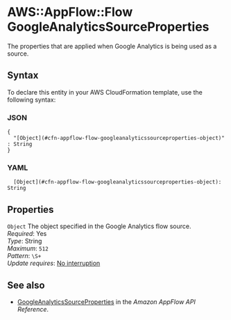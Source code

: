 # AWS::AppFlow::Flow GoogleAnalyticsSourceProperties<a name="aws-properties-appflow-flow-googleanalyticssourceproperties"></a>

 The properties that are applied when Google Analytics is being used as a source\. 

## Syntax<a name="aws-properties-appflow-flow-googleanalyticssourceproperties-syntax"></a>

To declare this entity in your AWS CloudFormation template, use the following syntax:

### JSON<a name="aws-properties-appflow-flow-googleanalyticssourceproperties-syntax.json"></a>

```
{
  "[Object](#cfn-appflow-flow-googleanalyticssourceproperties-object)" : String
}
```

### YAML<a name="aws-properties-appflow-flow-googleanalyticssourceproperties-syntax.yaml"></a>

```
  [Object](#cfn-appflow-flow-googleanalyticssourceproperties-object): String
```

## Properties<a name="aws-properties-appflow-flow-googleanalyticssourceproperties-properties"></a>

`Object`  <a name="cfn-appflow-flow-googleanalyticssourceproperties-object"></a>
 The object specified in the Google Analytics flow source\.   
*Required*: Yes  
*Type*: String  
*Maximum*: `512`  
*Pattern*: `\S+`  
*Update requires*: [No interruption](https://docs.aws.amazon.com/AWSCloudFormation/latest/UserGuide/using-cfn-updating-stacks-update-behaviors.html#update-no-interrupt)

## See also<a name="aws-properties-appflow-flow-googleanalyticssourceproperties--seealso"></a>
+ [GoogleAnalyticsSourceProperties](https://docs.aws.amazon.com/appflow/1.0/APIReference/API_GoogleAnalyticsSourceProperties.html) in the *Amazon AppFlow API Reference*\.